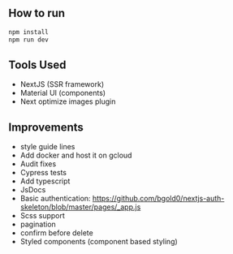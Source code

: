 ## How to run
```bash
npm install
npm run dev
```

## Tools Used
- NextJS (SSR framework)
- Material UI (components)
- Next optimize images plugin

## Improvements
- style guide lines
- Add docker and host it on gcloud
- Audit fixes
- Cypress tests
- Add typescript
- JsDocs
- Basic authentication: https://github.com/bgold0/nextjs-auth-skeleton/blob/master/pages/_app.js
- Scss support
- pagination
- confirm before delete
- Styled components (component based styling)
